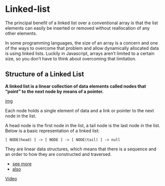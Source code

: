 # Linked-list

The principal benefit of a linked list over a conventional array is that the list elements can easily be inserted or removed without reallocation of any other elements.

In some programming languages, the size of an array is a concern and one of the ways to overcome that problem and allow dynamically allocated data is using linked lists. Luckily in Javascript, arrays aren’t limited to a certain size, so you don’t have to think about overcoming that limitation.


## Structure of a Linked List

__A linked list is a linear collection of data elements called nodes that “point” to the next node by means of a pointer.__

[img](https://miro.medium.com/max/1400/1*9xRiPFVXv9i7fNpXx2utUA.jpeg)

Each node holds a single element of data and a link or pointer to the next node in the list.

A head node is the first node in the list, a tail node is the last node in the list. Below is a basic representation of a linked list:

`[ NODE(head) ] -> [ NODE ] -> [ NODE(tail) ] -> null`

They are linear data structures, which means that there is a sequence and an order to how they are constructed and traversed.
- [see more](https://dev.to/vaidehijoshi/whats-a-linked-list-anyway)
- [also](https://web.archive.org/web/20200217010131/http://www.cs.cmu.edu/~adamchik/15-121/lectures/Linked%20Lists/linked%20lists.html)

[Video](https://www.youtube.com/watch?v=oiW79L8VYXk)